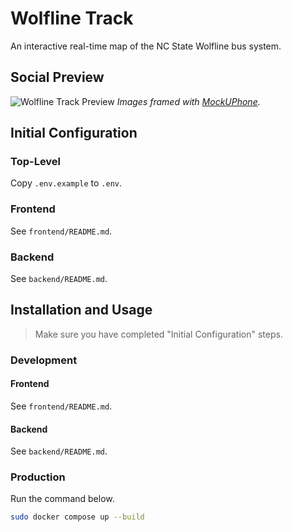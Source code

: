 # Wolfline Track

An interactive real-time map of the NC State Wolfline bus system.

## Social Preview

![Wolfline Track Preview](https://user-images.githubusercontent.com/66135494/219526767-2009706f-f140-4ad2-91fd-7e7116b88f28.png)
*Images framed with [MockUPhone](https://mockuphone.com/).*

## Initial Configuration

### Top-Level

Copy `.env.example` to `.env`.

### Frontend

See `frontend/README.md`.

### Backend

See `backend/README.md`.

## Installation and Usage

> Make sure you have completed "Initial Configuration" steps.

### Development

#### Frontend

See `frontend/README.md`.

#### Backend

See `backend/README.md`.

### Production

Run the command below.

```bash
sudo docker compose up --build
```
